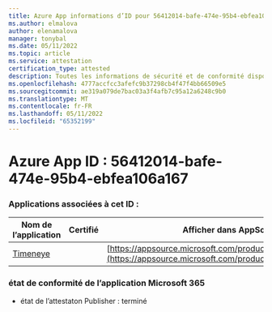 ```yaml
---
title: Azure App informations d’ID pour 56412014-bafe-474e-95b4-ebfea106a167
ms.author: elmalova
author: elenamalova
manager: tonybal
ms.date: 05/11/2022
ms.topic: article
ms.service: attestation
certification_type: attested
description: Toutes les informations de sécurité et de conformité disponibles pour 56412014-bafe-474e-95b4-ebfea106a167.
ms.openlocfilehash: 4777accfcc3afefc9b37298cb4f47f4bb66509e5
ms.sourcegitcommit: ae319a079de7bac03a3f4afb7c95a12a6248c9b0
ms.translationtype: MT
ms.contentlocale: fr-FR
ms.lasthandoff: 05/11/2022
ms.locfileid: "65352199"
---
```

# <a name="azure-app-id-56412014-bafe-474e-95b4-ebfea106a167"></a>Azure App ID : 56412014-bafe-474e-95b4-ebfea106a167


### <a name="apps-associated-with-this-id"></a>Applications associées à cet ID :
| **Nom de l’application** | **Certifié** | **Afficher dans AppSource** |
|--------------|---------------|-----------------------|
| [Timeneye](../forward/WA200001950.md) |  | [https://appsource.microsoft.com/product/office/WA200001950](https://appsource.microsoft.com/product/office/WA200001950) |

### <a name="microsoft-365-app-compliance-status"></a>état de conformité de l’application Microsoft 365
- état de l’attestaton Publisher : terminé
